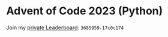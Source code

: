 # Advent of Code 2023 (Python)

Join my [private Leaderboard](https://adventofcode.com/2023/leaderboard/private): `3685959-17c0c174`

